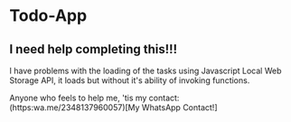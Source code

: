 # Todo-App
I need help completing this!!!
---------
I have problems with the loading of the tasks using Javascript Local Web Storage API, it loads but without it's ability of invoking functions. 

Anyone who feels to help me, 'tis my contact:
(https:wa.me/2348137960057)[My WhatsApp Contact!]

